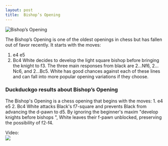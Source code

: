 ```yaml
---
layout: post
title:  Bishop’s Opening
---
```



![Bishop’s Opening](https://www.thechesswebsite.com/wp-content/uploads/2021/05/bishops-chess-opening.png)

The Bishop’s Opening is one of the oldest openings in chess but has fallen out of favor recently. It starts with the moves:
1. e4 e5
2. Bc4
White decides to develop the light square bishop before bringing the knight to f3. The three main responses from black are 2…Nf6, 2…Nc6, and 2…Bc5. White has good chances against each of these lines and can fall into more popular opening variations if they choose. 


### Duckduckgo results about Bishop’s Opening

The Bishop's Opening is a chess opening that begins with the moves: 1. e4 e5 2. Bc4 White attacks Black's f7-square and prevents Black from advancing the d-pawn to d5. By ignoring the beginner's maxim "develop knights before bishops ", White leaves their f-pawn unblocked, preserving the possibility of f2-f4.

Video:  
[![](https://tse1.mm.bing.net/th?id=OVP.wwloTtBU9ilMVY1UU7fvFgHgFo&pid=Api)](https://www.youtube.com/watch?v=Qb3PWiIbIJs)

